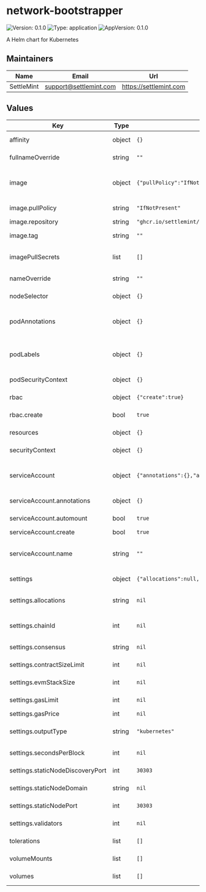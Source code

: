 # network-bootstrapper

![Version: 0.1.0](https://img.shields.io/badge/Version-0.1.0-informational?style=flat-square) ![Type: application](https://img.shields.io/badge/Type-application-informational?style=flat-square) ![AppVersion: 0.1.0](https://img.shields.io/badge/AppVersion-0.1.0-informational?style=flat-square)

A Helm chart for Kubernetes

## Maintainers

| Name | Email | Url |
| ---- | ------ | --- |
| SettleMint | <support@settlemint.com> | <https://settlemint.com> |

## Values

| Key | Type | Default | Description |
|-----|------|---------|-------------|
| affinity | object | `{}` | Affinity and anti-affinity rules influencing pod placement. |
| fullnameOverride | string | `""` | Fully qualified name override for resources created by this release. |
| image | object | `{"pullPolicy":"IfNotPresent","repository":"ghcr.io/settlemint/network-bootstrapper","tag":""}` | Container image settings for the network bootstrapper workload. See https://kubernetes.io/docs/concepts/containers/images/ for background. |
| image.pullPolicy | string | `"IfNotPresent"` | Image pull policy controlling when Kubernetes re-fetches the image layer manifest. |
| image.repository | string | `"ghcr.io/settlemint/network-bootstrapper"` | OCI repository hosting the network bootstrapper image. |
| image.tag | string | `""` | Image tag override. Defaults to the chart's `.appVersion` when left empty. |
| imagePullSecrets | list | `[]` | Image pull secrets enabling access to private registries. See https://kubernetes.io/docs/tasks/configure-pod-container/pull-image-private-registry/ for usage. |
| nameOverride | string | `""` | Short name override applied to chart-scoped resource names. |
| nodeSelector | object | `{}` | Node selector constraints for scheduling the bootstrapper pod. |
| podAnnotations | object | `{}` | Pod-level annotations merged onto the generated pod template metadata. See https://kubernetes.io/docs/concepts/overview/working-with-objects/annotations/. |
| podLabels | object | `{}` | Pod-level labels applied to the pod template metadata. See https://kubernetes.io/docs/concepts/overview/working-with-objects/labels/. |
| podSecurityContext | object | `{}` | Pod-level security context applied to all containers in the pod. |
| rbac | object | `{"create":true}` | RBAC resources granting ConfigMap access for Kubernetes output workflows. |
| rbac.create | bool | `true` | Whether to create Role and RoleBinding objects targeting the service account. |
| resources | object | `{}` | Resource requests and limits for the bootstrapper container. |
| securityContext | object | `{}` | Container security context applied to the bootstrapper container. |
| serviceAccount | object | `{"annotations":{},"automount":true,"create":true,"name":""}` | Service account configuration for the bootstrapper pod. See https://kubernetes.io/docs/concepts/security/service-accounts/ for details. |
| serviceAccount.annotations | object | `{}` | Additional metadata annotations applied to the service account object. |
| serviceAccount.automount | bool | `true` | Automatically mount the service account token into the pod. |
| serviceAccount.create | bool | `true` | Whether to create a service account automatically. |
| serviceAccount.name | string | `""` | Existing service account name to use instead of one generated by the chart. If unset and `serviceAccount.create` is true, a name is derived from the chart fullname. |
| settings | object | `{"allocations":null,"chainId":null,"consensus":null,"contractSizeLimit":null,"evmStackSize":null,"gasLimit":null,"gasPrice":null,"outputType":"kubernetes","secondsPerBlock":null,"staticNodeDiscoveryPort":30303,"staticNodeDomain":null,"staticNodePort":30303,"validators":null}` | Network bootstrapper CLI settings translated into command-line flags. |
| settings.allocations | string | `nil` | Filesystem path, accessible to the job, pointing to a JSON file with initial account allocations. Omit to skip pre-funded accounts. |
| settings.chainId | int | `nil` | Explicit chain ID applied to the genesis configuration. Defaults to a random value in the 40000-50000 range when omitted. |
| settings.consensus | string | `nil` | Consensus engine to configure for the network (IBFTv2 or QBFT). Default: "QBFT". |
| settings.contractSizeLimit | int | `nil` | Contract size limit in bytes enforced by the EVM. Default: 2147483647. |
| settings.evmStackSize | int | `nil` | Maximum EVM stack size allowed for contract execution. Default: 2048. |
| settings.gasLimit | int | `nil` | Genesis block gas limit value expressed in decimal. Default: 9007199254740991. |
| settings.gasPrice | int | `nil` | Base gas price in wei applied to the chain. Default: 0. |
| settings.outputType | string | `"kubernetes"` | Destination for generated artefacts: `screen` (stdout), `file` (write to volume), or `kubernetes` (persist as Kubernetes secrets/configmaps). Default: "screen". |
| settings.secondsPerBlock | int | `nil` | Target block time in seconds encoded into genesis. Default: 2. |
| settings.staticNodeDiscoveryPort | int | `30303` | Discovery port used in static node enode URIs. Default: 30303. |
| settings.staticNodeDomain | string | `nil` | DNS suffix appended to static node hostnames (for example: "namespace.svc.cluster.local"). Default: null. |
| settings.staticNodePort | int | `30303` | P2P port used in static node enode URIs. Default: 30303. |
| settings.validators | int | `nil` | Number of validator node definitions the bootstrapper generates. Default: 4. |
| tolerations | list | `[]` | Kubernetes tolerations assigned to the bootstrapper pod. |
| volumeMounts | list | `[]` | Additional volume mounts added to the bootstrapper container. |
| volumes | list | `[]` | Additional volumes injected into the deployment pod spec. |
